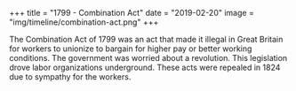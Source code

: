 +++
title = "1799 - Combination Act"
date = "2019-02-20"
image = "img/timeline/combination-act.png"
+++

The Combination Act of 1799 was an act that made it illegal in Great Britain for workers to unionize to bargain for higher pay or better working conditions. The government was worried about a revolution. This legislation drove labor organizations underground. These acts were repealed in 1824 due to sympathy for the workers.

<!--more-->
